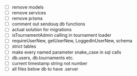- [ ] remove models
- [ ] remove services
- [ ] remove prisma
- [ ] comment out sendouq db functions
- [ ] actual solution for migrations
- [ ] isTournamentAdmin calling in tournament loader
- [ ] requireUserNew, getUserNew, LoggedInUserNew, schema
- [ ] strict tables
- [ ] make every named parameter snake_case in sql calls
- [ ] db.users, db.tournaments etc.
- [ ] current timestamp string not number
- [ ] all files below db to have .server
